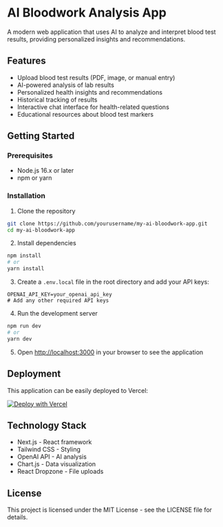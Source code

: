 # AI Bloodwork Analysis App

A modern web application that uses AI to analyze and interpret blood test results, providing personalized insights and recommendations.

## Features

- Upload blood test results (PDF, image, or manual entry)
- AI-powered analysis of lab results
- Personalized health insights and recommendations
- Historical tracking of results
- Interactive chat interface for health-related questions
- Educational resources about blood test markers

## Getting Started

### Prerequisites

- Node.js 16.x or later
- npm or yarn

### Installation

1. Clone the repository
```bash
git clone https://github.com/yourusername/my-ai-bloodwork-app.git
cd my-ai-bloodwork-app
```

2. Install dependencies
```bash
npm install
# or
yarn install
```

3. Create a `.env.local` file in the root directory and add your API keys:
```
OPENAI_API_KEY=your_openai_api_key
# Add any other required API keys
```

4. Run the development server
```bash
npm run dev
# or
yarn dev
```

5. Open [http://localhost:3000](http://localhost:3000) in your browser to see the application

## Deployment

This application can be easily deployed to Vercel:

[![Deploy with Vercel](https://vercel.com/button)](https://vercel.com/new/clone?repository-url=https%3A%2F%2Fgithub.com%2Fyourusername%2Fmy-ai-bloodwork-app)

## Technology Stack

- Next.js - React framework
- Tailwind CSS - Styling
- OpenAI API - AI analysis
- Chart.js - Data visualization
- React Dropzone - File uploads

## License

This project is licensed under the MIT License - see the LICENSE file for details. 
